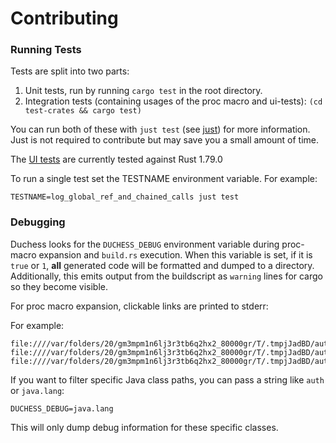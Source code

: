 # Contributing

### Running Tests
Tests are split into two parts:
1. Unit tests, run by running `cargo test` in the root directory.
2. Integration tests (containing usages of the proc macro and ui-tests): `(cd test-crates && cargo test)`

You can run both of these with `just test` (see [just](https://github.com/casey/just)) for more information. Just is not required to contribute but may save you a small amount of time.

The [UI tests](test-crates) are currently tested against Rust 1.79.0

To run a single test set the TESTNAME environment variable. For example:

```
TESTNAME=log_global_ref_and_chained_calls just test
```

### Debugging
Duchess looks for the `DUCHESS_DEBUG` environment variable during proc-macro expansion and `build.rs` execution. When this variable is set, if it is `true` or `1`, **all** generated code will be formatted and dumped to a directory. Additionally, this emits output from the buildscript as `warning` lines for cargo so they become visible.

For proc macro expansion, clickable links are printed to stderr:

For example:
```
file:////var/folders/20/gm3mpm1n6lj3r3tb6q2hx2_80000gr/T/.tmpjJadBD/auth_Authenticated.rs
file:////var/folders/20/gm3mpm1n6lj3r3tb6q2hx2_80000gr/T/.tmpjJadBD/auth_AuthorizeRequest.rs
file:////var/folders/20/gm3mpm1n6lj3r3tb6q2hx2_80000gr/T/.tmpjJadBD/auth_HttpAuth.rs
```

If you want to filter specific Java class paths, you can pass a string like `auth` or `java.lang`:
```
DUCHESS_DEBUG=java.lang
```

This will only dump debug information for these specific classes.
